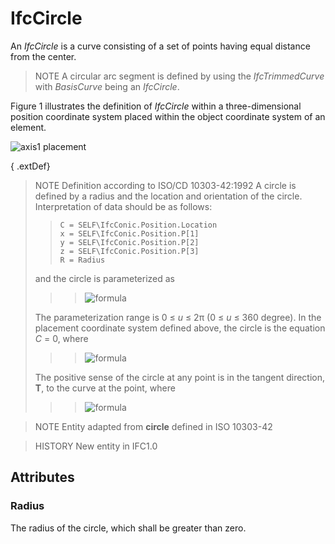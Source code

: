 # IfcCircle

An _IfcCircle_ is a curve consisting of a set of points having equal distance from the center.

> NOTE  A circular arc segment is defined by using the _IfcTrimmedCurve_ with _BasisCurve_ being an _IfcCircle_.

Figure 1 illustrates the definition of _IfcCircle_ within a three-dimensional position coordinate system placed within the object coordinate system of an element.

![axis1 placement](../../../../figures/ifccircle-layout1.gif "Figure 1 &mdash; Circle layout")



{ .extDef}
> NOTE Definition according to ISO/CD 10303-42:1992
> A circle is defined by a radius and the location and orientation of the circle. Interpretation of data should be as follows:
>>
>> ```
>> C = SELF\IfcConic.Position.Location
>> x = SELF\IfcConic.Position.P[1]
>> y = SELF\IfcConic.Position.P[2]
>> z = SELF\IfcConic.Position.P[3]
>> R = Radius
>> ```
> and the circle is parameterized as
>
>>
>>> ![formula](../../../../figures/ifccircle-math1.gif)
>>
> The parameterization range is 0 &le; _u_ &le; 2&pi; (0 &le; _u_ &le; 360 degree).
> In the placement coordinate system defined above, the circle is the equation _C_ = 0, where
>
>>
>>> ![formula](../../../../figures/ifccircle-math2.gif)
>>
> The positive sense of the circle at any point is in the tangent direction, **T**, to the curve at the point, where
>
>>
>>> ![formula](../../../../figures/ifccircle-math3.gif)
>>


>
> NOTE  Entity adapted from **circle** defined in ISO 10303-42

> HISTORY  New entity in IFC1.0

## Attributes

### Radius
The radius of the circle, which shall be greater than zero.
